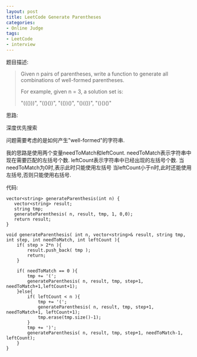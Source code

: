 ```yaml
---
layout: post 
title: LeetCode Generate Parentheses
categories:
- Online Judge
tags:
- LeetCode
- interview
---
```



题目描述:

> Given n pairs of parentheses, write a function to generate all combinations of well-formed parentheses.
>
> For example, given n = 3, a solution set is:
>
> "((()))", "(()())", "(())()", "()(())", "()()()" 

思路:

深度优先搜索

问题需要考虑的是如何产生"well-formed"的字符串.

我的思路是使用两个变量needToMatch和leftCount.
needToMatch表示字符串中现在需要匹配的左括号个数.
leftCount表示字符串中已经出现的左括号个数.
当needToMatch为0时,表示此时只能使用左括号
当leftCount小于n时,此时还能使用左括号,否则只能使用右括号.

代码:

    vector<string> generateParenthesis(int n) {
       vector<string> result;
       string tmp;
       generateParenthesis( n, result, tmp, 1, 0,0);
       return result;
    }
    
    void generateParenthesis( int n, vector<string>& result, string tmp, int step, int needToMatch, int leftCount ){
        if( step > 2*n ){
            result.push_back( tmp );
            return;
        }
        
        if( needToMatch == 0 ){
            tmp += '(';
            generateParenthesis( n, result, tmp, step+1, needToMatch+1,leftCount+1);
        }else{
            if( leftCount < n ){
                tmp += '(';
                generateParenthesis( n, result, tmp, step+1, needToMatch+1, leftCount+1);
                tmp.erase(tmp.size()-1);
            }
            tmp += ')';
            generateParenthesis( n, result, tmp, step+1, needToMatch-1, leftCount);
        }
    }
